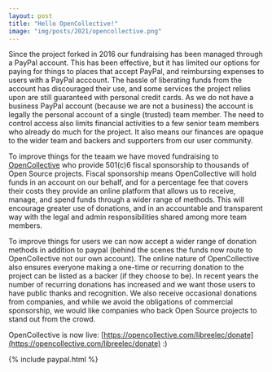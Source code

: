 ```yaml
---
layout: post
title: "Hello OpenCollective!"
image: "img/posts/2021/opencollective.png"
---
```


Since the project forked in 2016 our fundraising has been managed through a PayPal account. This has been effective, but it has limited our options for paying for things to places that accept PayPal, and reimbursing expenses to users with a PayPal acccount. The hassle of liberating funds from the account has discouraged their use, and some services the project relies upon are still guaranteed with personal credit cards. As we do not have a business PayPal account (because we are not a business) the account is legally the personal account of a single (trusted) team member. The need to control access also limits financial activities to a few senior team members who already do much for the project. It also means our finances are opaque to the wider team and backers and supporters from our user community.

To improve things for the teaam we have moved fundraising to [OpenCollective](https://opencollective.com/libreelec) who provide 501(c)6 fiscal sponsorship to thousands of Open Source projects. Fiscal sponsorship means OpenCollective will hold funds in an account on our behalf, and for a percentage fee that covers their costs they provide an online platform that allows us to receive, manage, and spend funds through a wider range of methods. This will encourage greater use of donations, and in an accountable and transparent way with the legal and admin responsibilities shared among more team members.

To improve things for users we can now accept a wider range of donation methods in addition to paypal (behind the scenes the funds now route to OpenCollective not our own account). The online nature of OpenCollective also ensures everyone making a one-time or recurring donation to the project can be listed as a backer (if they choose to be). In recent years the number of recurring donations has increased and we want those users to have public thanks and recognition. We also receive occasional donations from companies, and while we avoid the obligations of commercial sponsorship, we would like companies who back Open Source projects to stand out from the crowd.

OpenCollective is now live: [https://opencollective.com/libreelec/donate](https://opencollective.com/libreelec/donate) :)

{% include paypal.html %}